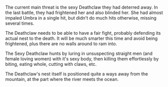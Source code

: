 The current main threat is the sexy Deathclaw they had deterred away. In the last battle, they had frightened her and also blinded her. She had almost impaled Umbra in a single hit, but didn't do much hits otherwise, missing several times. 

The Deathclaw needs to be able to have a fair fight, probably defending its actual nest to the death. It will be much smarter this time and avoid being frightened, plus there are no walls around to ram into.

The Sexy Deathclaw hunts by luring in unsuspecting straight men (and female loving women) with it's sexy body, then killing them effortlessly by biting, eating whole, cutting with claws, etc. 

The Deathclaw's nest itself is positioned quite a ways away from the mountain, at the part where the river meets the ocean.  

